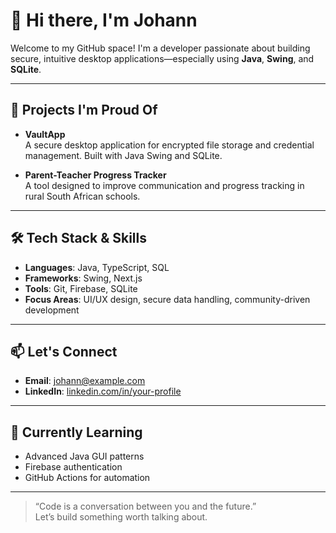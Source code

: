 # 👋 Hi there, I'm Johann

Welcome to my GitHub space! I'm a developer passionate about building secure, intuitive desktop applications—especially using **Java**, **Swing**, and **SQLite**.

---

## 🚀 Projects I'm Proud Of

- **VaultApp**  
  A secure desktop application for encrypted file storage and credential management. Built with Java Swing and SQLite.

- **Parent-Teacher Progress Tracker**  
  A tool designed to improve communication and progress tracking in rural South African schools.

---

## 🛠️ Tech Stack & Skills

- **Languages**: Java, TypeScript, SQL
- **Frameworks**: Swing, Next.js
- **Tools**: Git, Firebase, SQLite
- **Focus Areas**: UI/UX design, secure data handling, community-driven development

---

## 📫 Let's Connect

- **Email**: johann@example.com
- **LinkedIn**: [linkedin.com/in/your-profile](https://linkedin.com/in/your-profile)

---

## 🌱 Currently Learning

- Advanced Java GUI patterns
- Firebase authentication
- GitHub Actions for automation

---

> “Code is a conversation between you and the future.”  
> Let’s build something worth talking about.
